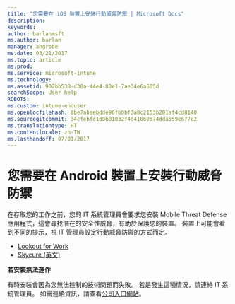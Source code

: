```yaml
---
title: "您需要在 iOS 裝置上安裝行動威脅防禦 | Microsoft Docs"
description: 
keywords: 
author: barlanmsft
ms.author: barlan
manager: angrobe
ms.date: 03/21/2017
ms.topic: article
ms.prod: 
ms.service: microsoft-intune
ms.technology: 
ms.assetid: 902bb538-d30a-44e4-80e1-7ae34e6a605d
searchScope: User help
ROBOTS: 
ms.custom: intune-enduser
ms.openlocfilehash: 8be7abaebdde96fb0bf3a8c2153b201af4cd8140
ms.sourcegitcommit: 34cfebfc1d8b81032f4d41869d74dda559e677e2
ms.translationtype: HT
ms.contentlocale: zh-TW
ms.lasthandoff: 07/01/2017
---
```

# <a name="you-need-to-install-mobile-threat-defense-on-your-android-device"></a>您需要在 Android 裝置上安裝行動威脅防禦

在存取您的工作之前，您的 IT 系統管理員會要求您安裝 Mobile Threat Defense 應用程式，這會尋找潛在的安全性威脅，有助於保護您的裝置。 裝置上可能會看到不同的提示，視 IT 管理員設定行動威脅防禦的方式而定。

* [Lookout for Work](you-are-prompted-to-install-lookout-for-work-android.md)
* [Skycure (英文)](you-are-prompted-to-install-skycure-android.md)

**若安裝無法運作**

有時安裝會因為您無法控制的技術問題而失敗。 若是發生這種情況，請連絡 IT 系統管理員。 如需連絡資訊，請查看[公司入口網站](http://portal.manage.microsoft.com)。
